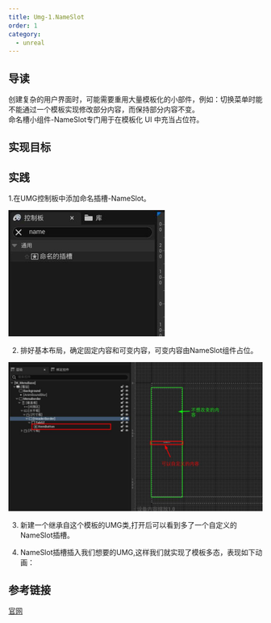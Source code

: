```yaml
---
title: Umg-1.NameSlot 
order: 1
category:
  - unreal
---
```

## 导读
<ChatMessage avatar="../../../assets/emoji/blzt.png" :avatarWidth="40">
创建复杂的用户界面时，可能需要重用大量模板化的小部件，例如：切换菜单时能不能通过一个模板实现修改部分内容，而保持部分内容不变。<br>
命名槽小组件-NameSlot专门用于在模板化 UI 中充当占位符。
</ChatMessage>

## 实现目标

<GifWithButton src="../../../assets/unrealgif/demonameslot.gif"/>


## 实践

1.在UMG控制板中添加命名插槽-NameSlot。

![](..%2F..%2Fassets%2FNameSlot.jpg)

2. 排好基本布局，确定固定内容和可变内容，可变内容由NameSlot组件占位。

![](..%2F..%2Fassets%2Fnameslotroot.jpg)

3. 新建一个继承自这个模板的UMG类,打开后可以看到多了一个自定义的NameSlot插槽。

<GifWithButton src="../../../assets/unrealgif/newslotchild.gif"/>

4. NameSlot插槽插入我们想要的UMG,这样我们就实现了模板多态，表现如下动画：

<GifWithButton src="../../../assets/unrealgif/nameslot.gif"/>

## 参考链接

[官网](https://docs.unrealengine.com/4.27/zh-CN/InteractiveExperiences/UMG/UserGuide/WidgetTypeReference/NamedSlot/)

